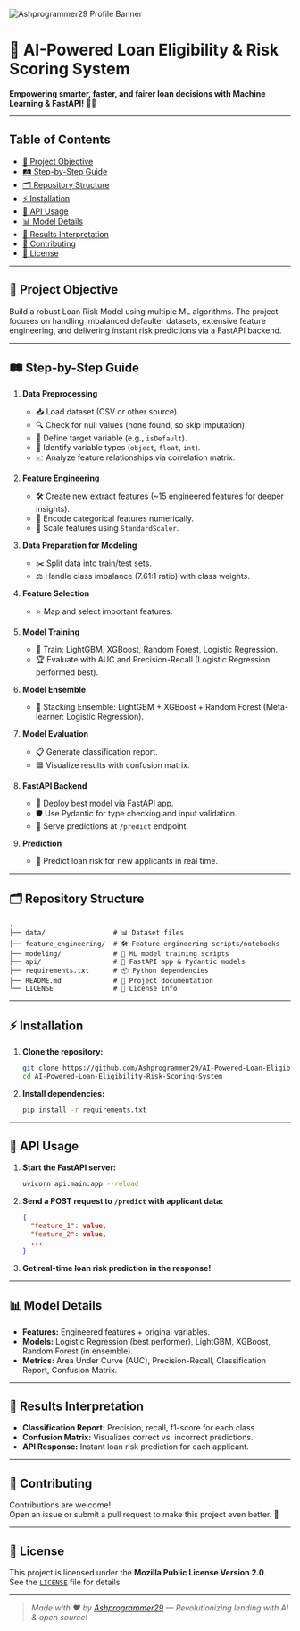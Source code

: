 ![Ashprogrammer29 Profile Banner](https://s3.ap-south-1.amazonaws.com/d2c-cdn-mumbai/uploads/user-project-files/6884f818c661f_aswin_other.png)

# 🚀 AI-Powered Loan Eligibility & Risk Scoring System

**Empowering smarter, faster, and fairer loan decisions with Machine Learning & FastAPI!** 💸🤖

---

## Table of Contents

- [🎯 Project Objective](#project-objective)
- [🛤️ Step-by-Step Guide](#step-by-step-guide)
- [🗂️ Repository Structure](#repository-structure)
- [⚡ Installation](#installation)
- [🔌 API Usage](#api-usage)
- [📊 Model Details](#model-details)
- [📝 Results Interpretation](#results-interpretation)
- [🤝 Contributing](#contributing)
- [📄 License](#license)

---

## 🎯 Project Objective

Build a robust Loan Risk Model using multiple ML algorithms. The project focuses on handling imbalanced defaulter datasets, extensive feature engineering, and delivering instant risk predictions via a FastAPI backend.

---

## 🛤️ Step-by-Step Guide

1. **Data Preprocessing**
   - 📥 Load dataset (CSV or other source).
   - 🔍 Check for null values (none found, so skip imputation).
   - 🎯 Define target variable (e.g., `isDefault`).
   - 🧬 Identify variable types (`object`, `float`, `int`).
   - 📈 Analyze feature relationships via correlation matrix.

2. **Feature Engineering**
   - 🛠️ Create new extract features (~15 engineered features for deeper insights).
   - 🔢 Encode categorical features numerically.
   - 📏 Scale features using `StandardScaler`.

3. **Data Preparation for Modeling**
   - ✂️ Split data into train/test sets.
   - ⚖️ Handle class imbalance (7.61:1 ratio) with class weights.

4. **Feature Selection**
   - ⭐ Map and select important features.

5. **Model Training**
   - 🤖 Train: LightGBM, XGBoost, Random Forest, Logistic Regression.
   - 🏆 Evaluate with AUC and Precision-Recall (Logistic Regression performed best).

6. **Model Ensemble**
   - 🧩 Stacking Ensemble: LightGBM + XGBoost + Random Forest (Meta-learner: Logistic Regression).

7. **Model Evaluation**
   - 📋 Generate classification report.
   - 🟦 Visualize results with confusion matrix.

8. **FastAPI Backend**
   - 🦸 Deploy best model via FastAPI app.
   - 🛡️ Use Pydantic for type checking and input validation.
   - 🔮 Serve predictions at `/predict` endpoint.

9. **Prediction**
   - 🚦 Predict loan risk for new applicants in real time.

---

## 🗂️ Repository Structure

```
.
├── data/                 # 📊 Dataset files
├── feature_engineering/  # 🛠️ Feature engineering scripts/notebooks
├── modeling/             # 🤖 ML model training scripts
├── api/                  # 🔌 FastAPI app & Pydantic models
├── requirements.txt      # 📦 Python dependencies
├── README.md             # 📄 Project documentation
└── LICENSE               # 📜 License info
```

---

## ⚡ Installation

1. **Clone the repository:**
    ```bash
    git clone https://github.com/Ashprogrammer29/AI-Powered-Loan-Eligibility-Risk-Scoring-System.git
    cd AI-Powered-Loan-Eligibility-Risk-Scoring-System
    ```
2. **Install dependencies:**
    ```bash
    pip install -r requirements.txt
    ```

---

## 🔌 API Usage

1. **Start the FastAPI server:**
    ```bash
    uvicorn api.main:app --reload
    ```
2. **Send a POST request to `/predict` with applicant data:**
    ```json
    {
      "feature_1": value,
      "feature_2": value,
      ...
    }
    ```
3. **Get real-time loan risk prediction in the response!**

---

## 📊 Model Details

- **Features:** Engineered features + original variables.
- **Models:** Logistic Regression (best performer), LightGBM, XGBoost, Random Forest (in ensemble).
- **Metrics:** Area Under Curve (AUC), Precision-Recall, Classification Report, Confusion Matrix.

---

## 📝 Results Interpretation

- **Classification Report:** Precision, recall, f1-score for each class.
- **Confusion Matrix:** Visualizes correct vs. incorrect predictions.
- **API Response:** Instant loan risk prediction for each applicant.

---

## 🤝 Contributing

Contributions are welcome!  
Open an issue or submit a pull request to make this project even better. 🌟

---

## 📄 License

This project is licensed under the **Mozilla Public License Version 2.0**.  
See the [`LICENSE`](./LICENSE) file for details.

---

> _Made with ❤️ by [Ashprogrammer29](https://github.com/Ashprogrammer29) — Revolutionizing lending with AI & open source!_
